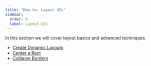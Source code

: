 ```yaml
---
title: "How-to: Layout UIs"
sidebar:
  order: 0
  label: Layout UIs
---
```


In this section we will cover layout basics and advanced techniques.

- [Create Dynamic Layouts](./dynamic/)
- [Center a Rect](./center-a-rect/)
- [Collapse Borders](./collapse-borders/)
